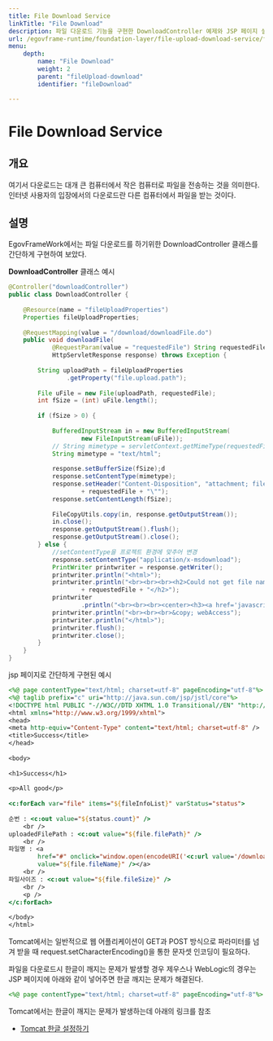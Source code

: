 ```yaml
---
title: File Download Service
linkTitle: "File Download"
description: 파일 다운로드 기능을 구현한 DownloadController 예제와 JSP 페이지 설정을 설명한다.
url: /egovframe-runtime/foundation-layer/file-upload-download-service/file-download-service/
menu:
    depth:
        name: "File Download"
        weight: 2
        parent: "fileUpload-download"
        identifier: "fileDownload"

---
```

# File Download Service

## 개요

여기서 다운로드는 대개 큰 컴퓨터에서 작은 컴퓨터로 파일을 전송하는 것을 의미한다. 인터넷 사용자의 입장에서의 다운로드란 다른 컴퓨터에서 파일을 받는 것이다.

## 설명

EgovFrameWork에서는 파일 다운로드를 하기위한 DownloadController 클래스를 간단하게 구현하여 보았다.

**DownloadController** 클래스 예시

```java
@Controller("downloadController")
public class DownloadController {
 
	@Resource(name = "fileUploadProperties")
	Properties fileUploadProperties;
 
	@RequestMapping(value = "/download/downloadFile.do")
	public void downloadFile(
			@RequestParam(value = "requestedFile") String requestedFile,
			HttpServletResponse response) throws Exception {
 
		String uploadPath = fileUploadProperties
				.getProperty("file.upload.path");
 
		File uFile = new File(uploadPath, requestedFile);
		int fSize = (int) uFile.length();
 
		if (fSize > 0) {
 
			BufferedInputStream in = new BufferedInputStream(
					new FileInputStream(uFile));
			// String mimetype = servletContext.getMimeType(requestedFile);
			String mimetype = "text/html";
 
			response.setBufferSize(fSize);d
			response.setContentType(mimetype);
			response.setHeader("Content-Disposition", "attachment; filename=\""
					+ requestedFile + "\"");
			response.setContentLength(fSize);
 
			FileCopyUtils.copy(in, response.getOutputStream());
			in.close();
			response.getOutputStream().flush();
			response.getOutputStream().close();
		} else {
			//setContentType을 프로젝트 환경에 맞추어 변경
			response.setContentType("application/x-msdownload");
			PrintWriter printwriter = response.getWriter();
			printwriter.println("<html>");
			printwriter.println("<br><br><br><h2>Could not get file name:<br>"
					+ requestedFile + "</h2>");
			printwriter
					.println("<br><br><br><center><h3><a href='javascript: history.go(-1)'>Back</a></h3></center>");
			printwriter.println("<br><br><br>&copy; webAccess");
			printwriter.println("</html>");
			printwriter.flush();
			printwriter.close();
		}
	}
}
```

jsp 페이지로 간단하게 구현된 예시

```jsp
<%@ page contentType="text/html; charset=utf-8" pageEncoding="utf-8"%>
<%@ taglib prefix="c" uri="http://java.sun.com/jsp/jstl/core"%>
<!DOCTYPE html PUBLIC "-//W3C//DTD XHTML 1.0 Transitional//EN" "http://www.w3.org/TR/xhtml1/DTD/xhtml1-transitional.dtd">
<html xmlns="http://www.w3.org/1999/xhtml">
<head>
<meta http-equiv="Content-Type" content="text/html; charset=utf-8" />
<title>Success</title>
</head>
 
<body>
 
<h1>Success</h1>
 
<p>All good</p>
 
<c:forEach var="file" items="${fileInfoList}" varStatus="status">
 
순번 : <c:out value="${status.count}" />
	<br />
uploadedFilePath : <c:out value="${file.filePath}" />
	<br />
파일명 : <a
		href="#" onclick="window.open(encodeURI('<c:url value='/download/downloadFile.do?'/>requestedFile=${file.fileName}'))"><c:out
		value="${file.fileName}" /></a>
	<br />
파일사이즈 : <c:out value="${file.fileSize}" />
	<br />
	<p />
</c:forEach>
 
</body>
</html>
```

Tomcat에서는 일반적으로 웹 어플리케이션이 GET과 POST 방식으로 파라미터를 넘겨 받을 때 request.setCharacterEncoding()을 통한 문자셋 인코딩이 필요하다.

파일을 다운로드시 한글이 깨지는 문제가 발생할 경우 제우스나 WebLogic의 경우는 JSP 페이지에 아래와 같이 넣어주면 한글 깨지는 문제가 해결된다.

```jsp
<%@ page contentType="text/html; charset=utf-8" pageEncoding="utf-8"%>
```

Tomcat에서는 한글이 깨지는 문제가 발생하는데 아래의 링크를 참조

- [Tomcat 한글 설정하기](file-download-service-tomcat-encoding.md)
